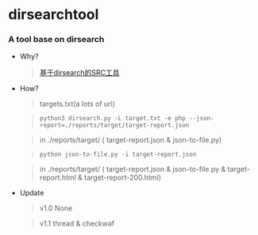 # dirsearchtool

### A tool base on dirsearch

* Why?

  >[基于dirsearch的SRC工具](http://saltyfishyu.xmutsec.com/index.php/2019/09/07/51.html)

* How?

  >targets.txt(a lots of url)

  >`python3 dirsearch.py -L target.txt -e php --json-report=./reports/target/target-report.json`

  >in ./reports/target/ ( target-report.json & json-to-file.py)

  >`python json-to-file.py -i target-report.json`
  
  >in ./reports/target/ ( target-report.json & json-to-file.py & target-report.html & target-report-200.html)

* Update

  >v1.0 None

  >v1.1 thread & checkwaf
  